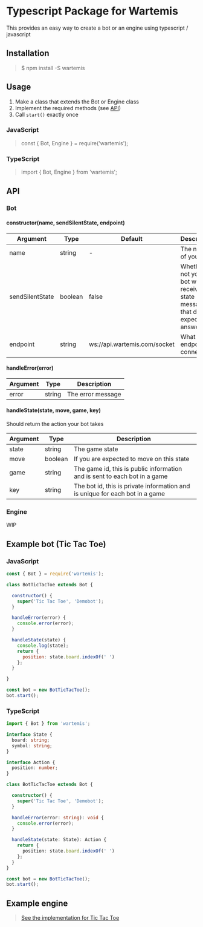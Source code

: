 # Typescript Package for Wartemis

This provides an easy way to create a bot or an engine using typescript / javascript

## Installation

> $ npm install -S wartemis

## Usage

1. Make a class that extends the Bot or Engine class
2. Implement the required methods (see [API](#api))
3. Call `start()` exactly once

### JavaScript

> const { Bot, Engine } = require('wartemis');

### TypeScript

> import { Bot, Engine } from 'wartemis';

## API

### Bot


#### constructor(name, sendSilentState, endpoint)

Argument | Type | Default | Description
--- | --- | --- | ---
name | string | - | The name of your bot
sendSilentState | boolean | false | Whether or not your bot will receive state messages that don't expect an answer
endpoint | string | ws://api.wartemis.com/socket | What endpoint to connect to

#### handleError(error)

Argument | Type | Description
--- | --- | ---
error | string | The error message

#### handleState(state, move, game, key)

Should return the action your bot takes

Argument | Type | Description
--- | --- | ---
state | string | The game state
move | boolean | If you are expected to move on this state
game | string | The game id, this is public information and is sent to each bot in a game
key | string | The bot id, this is private information and is unique for each bot in a game

### Engine

WIP

## Example bot (Tic Tac Toe)

### JavaScript

```JavaScript
const { Bot } = require('wartemis');

class BotTicTacToe extends Bot {

  constructor() {
    super('Tic Tac Toe', 'Demobot');
  }

  handleError(error) {
    console.error(error);
  }

  handleState(state) {
    console.log(state);
    return {
      position: state.board.indexOf(' ')
    };
  }

}

const bot = new BotTicTacToe();
bot.start();
```

### TypeScript

```TypeScript
import { Bot } from 'wartemis';

interface State {
  board: string;
  symbol: string;
}

interface Action {
  position: number;
}

class BotTicTacToe extends Bot {

  constructor() {
    super('Tic Tac Toe', 'Demobot');
  }

  handleError(error: string): void {
    console.error(error);
  }

  handleState(state: State): Action {
    return {
      position: state.board.indexOf(' ')
    };
  }
}

const bot = new BotTicTacToe();
bot.start();
```

## Example engine

> [See the implementation for Tic Tac Toe](https://github.com/Project-Wartemis/engine-tic-tac-toe)
